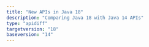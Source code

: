 ```yaml
---
title: "New APIs in Java 18"
description: "Comparing Java 18 with Java 14 APIs"
type: "apidiff"
targetversion: "18"
baseversion: "14"
---
```

